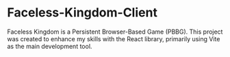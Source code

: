 # Faceless-Kingdom-Client
Faceless Kingdom is a Persistent Browser-Based Game (PBBG). This project was created to enhance my skills with the React library, primarily using Vite as the main development tool.
